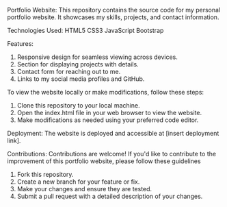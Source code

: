 Portfolio Website:
This repository contains the source code for my personal portfolio website. It showcases my skills, projects, and contact information.

Technologies Used:
HTML5
CSS3
JavaScript
Bootstrap

Features:
1) Responsive design for seamless viewing across devices.
2) Section for displaying projects with details.
3) Contact form for reaching out to me.
4) Links to my social media profiles and GitHub.

To view the website locally or make modifications, follow these steps:
1) Clone this repository to your local machine.
2) Open the index.html file in your web browser to view the website.
3) Make modifications as needed using your preferred code editor.

Deployment:
The website is deployed and accessible at [insert deployment link].

Contributions:
Contributions are welcome! If you'd like to contribute to the improvement of this portfolio website, please follow these guidelines
1) Fork this repository.
2) Create a new branch for your feature or fix.
3) Make your changes and ensure they are tested.
4) Submit a pull request with a detailed description of your changes.
